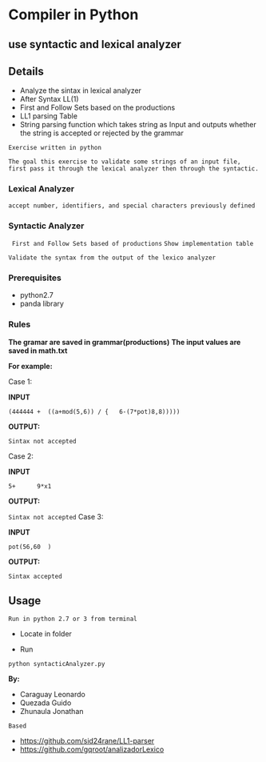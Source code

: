 # Compiler in Python
## use syntactic and lexical analyzer
## Details
- Analyze the sintax in lexical analyzer
- After Syntax LL(1)
- First and Follow Sets  based on the productions
- LL1 parsing Table
- String parsing function which takes string as Input and outputs whether the string is accepted or rejected by the grammar


```Exercise written in python```

```The goal this exercise to validate some strings of an input file, first pass it through the lexical analyzer then through the syntactic.```

### Lexical Analyzer
```accept number, identifiers, and special characters previously defined```

### Syntactic Analyzer
``` First and Follow Sets based of productions```
`Show implementation table`

`Validate the syntax from the output of the lexico analyzer`

### Prerequisites
* python2.7
* panda library

### Rules

**The gramar are saved in grammar(productions)**
**The input values are saved in math.txt**


**For example:**

Case 1:

**INPUT**

`(444444 +  ((a+mod(5,6)) / {   6-(7*pot)8,8)))))`

**OUTPUT:**

`Sintax not accepted`

Case 2:

**INPUT**

`5+      9*x1`

**OUTPUT:**

`Sintax not accepted`
Case 3:

**INPUT**

`pot(56,60  )`

**OUTPUT:**

`Sintax accepted`

## Usage

`Run in python 2.7 or 3 from terminal`

- Locate in folder

- Run

`python syntacticAnalyzer.py`

**By:**
* Caraguay Leonardo
* Quezada Guido
* Zhunaula Jonathan

`Based`
- https://github.com/sid24rane/LL1-parser
- https://github.com/gqroot/analizadorLexico

